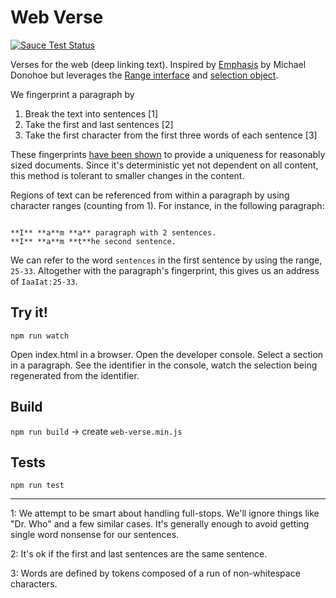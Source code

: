 
# Web Verse

[![Sauce Test Status](https://saucelabs.com/browser-matrix/robinberjon.svg)](https://saucelabs.com/u/robinberjon)

Verses for the web (deep linking text). Inspired by [Emphasis][nyt] by Michael
Donohoe but leverages the [Range interface][ranges] and
[selection object][selections].

We fingerprint a paragraph by

1. Break the text into sentences [1]
2. Take the first and last sentences [2]
3. Take the first character from the first three words of each sentence [3]

These fingerprints [have been shown][jsconf] to provide a uniqueness for
reasonably sized documents. Since it's deterministic yet not dependent on all
content, this method is tolerant to smaller changes in the
content.

Regions of text can be referenced from within a paragraph by using character
ranges (counting from 1). For instance, in the following paragraph:

<code>
**I** **a**m **a** paragraph with 2 sentences.
**I** **a**m **t**he second sentence.
</code>

We can refer to the word `sentences` in the first sentence by using the range,
`25-33`. Altogether with the paragraph's fingerprint, this gives us an address of
`IaaIat:25-33`.


## Try it!

`npm run watch`

Open index.html in a browser. Open the developer console.  Select a
section in a paragraph. See the identifier in the console, watch the
selection being regenerated from the identifier.

## Build

`npm run build` -> create `web-verse.min.js`

## Tests

`npm run test`

---

1: We attempt to be smart about handling full-stops. We'll ignore things like
   "Dr. Who" and a few similar cases. It's generally enough to avoid getting
   single word nonsense for our sentences.

2: It's ok if the first and last sentences are the same sentence.

3: Words are defined by tokens composed of a run of non-whitespace characters.

[jsconf]: http://2014.jsconf.eu/speakers/michael-donohoe-deeplink-to-anything-on-the-web.html
[nyt]: https://github.com/NYTimes/Emphasis
[ranges]: https://developer.mozilla.org/en-US/docs/Web/API/Range
[selections]: https://developer.mozilla.org/en-US/docs/Web/API/Selection
